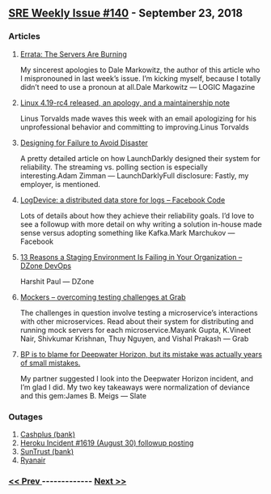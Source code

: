 ## [SRE Weekly Issue #140](https://sreweekly.com/sre-weekly-issue-140/) - September 23, 2018
### Articles

1. [Errata: The Servers Are Burning](https://logicmag.io/05-the-servers-are-burning/)

    My sincerest apologies to Dale Markowitz, the author of this article who I mispronouned in last week’s issue. I’m kicking myself, because I totally didn’t need to use a pronoun at all.Dale Markowitz — LOGIC Magazine
1. [Linux 4.19-rc4 released, an apology, and a maintainership note](https://lore.kernel.org/lkml/CA+55aFy+Hv9O5citAawS+mVZO+ywCKd9NQ2wxUmGsz9ZJzqgJQ@mail.gmail.com/)

    Linus Torvalds made waves this week with an email apologizing for his unprofessional behavior and committing to improving.Linus Torvalds
1. [Designing for Failure to Avoid Disaster](https://launchdarkly.com/blog/designing-for-failure-to-avoid-disaster/)

    A pretty detailed article on how LaunchDarkly designed their system for reliability. The streaming vs. polling section is especially interesting.Adam Zimman — LaunchDarklyFull disclosure: Fastly, my employer, is mentioned.
1. [LogDevice: a distributed data store for logs – Facebook Code](https://code.fb.com/core-data/logdevice-a-distributed-data-store-for-logs/)

    Lots of details about how they achieve their reliability goals. I’d love to see a followup with more detail on why writing a solution in-house made sense versus adopting something like Kafka.Mark Marchukov — Facebook
1. [13 Reasons a Staging Environment Is Failing in Your Organization – DZone DevOps](https://dzone.com/articles/13-reasons-why-staging-environment-is-failing-for-1)

    Harshit Paul — DZone
1. [Mockers – overcoming testing challenges at Grab](https://engineering.grab.com/mockers)

    The challenges in question involve testing a microservice’s interactions with other microservices. Read about their system for distributing and running mock servers for each microservice.Mayank Gupta, K.Vineet Nair, Shivkumar Krishnan, Thuy Nguyen, and Vishal Prakash — Grab
1. [BP is to blame for Deepwater Horizon, but its mistake was actually years of small mistakes.](http://www.slate.com/articles/health_and_science/science/2016/09/bp_is_to_blame_for_deepwater_horizon_but_its_mistake_was_actually_years.html)

    My partner suggested I look into the Deepwater Horizon incident, and I’m glad I did. My two key takeaways were normalization of deviance and this gem:James B. Meigs — Slate
### Outages

1. [Cashplus (bank)](https://www.compelo.com/cashplus-ceo-apology-letter/)
1. [Heroku Incident #1619 (August 30) followup posting](https://status.heroku.com/incidents/1619)
1. [SunTrust (bank)](http://www.heraldtribune.com/news/20180917/suntrust-digital-banking-down-for-second-day)
1. [Ryanair](https://www.paddleyourownkanoo.com/2018/09/17/uh-oh-the-ryanair-crashes-due-to-server-issues-days-before-lockdown-agm-gets-underway/)

### [ << Prev ](sreweekly-139.md) ------------- [ Next >> ](sreweekly-141.md)